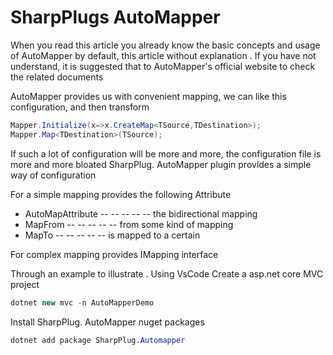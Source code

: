 # SharpPlugs AutoMapper

When you read this article you already know the basic concepts and usage of AutoMapper by default, this article without explanation . If you have not understand, it is suggested that to AutoMapper's official website to check the related documents

AutoMapper provides us with convenient mapping, we can like this configuration, and then transform

```c#
Mapper.Initialize(x=>x.CreateMap<TSource,TDestination>);
Mapper.Map<TDestination>(TSource);
```
If such a lot of configuration will be more and more, the configuration file is more and more bloated
SharpPlug. AutoMapper plugin provides a simple way of configuration

For a simple mapping provides the following Attribute
- AutoMapAttribute -- -- -- -- -- the bidirectional mapping
- MapFrom -- -- -- -- -- from some kind of mapping
- MapTo -- -- -- -- -- is mapped to a certain

For complex mapping provides IMapping interface

Through an example to illustrate . Using VsCode Create a asp.net core  MVC project
```c#
dotnet new mvc -n AutoMapperDemo
```
Install SharpPlug. AutoMapper nuget packages
```c#
dotnet add package SharpPlug.Automapper
```